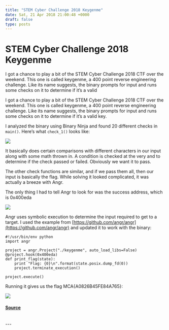 ```yaml
---
title: "STEM Cyber Challenge 2018 Keygenme"
date: Sat, 21 Apr 2018 21:00:48 +0000
draft: false
type: posts
---
```

# STEM Cyber Challenge 2018 Keygenme





I got a chance to play a bit of the STEM Cyber Challenge 2018 CTF over the weekend. This one is called keygenme, a 400 point reverse engineering challenge. Like its name suggests, the binary prompts for input and runs some checks on it to determine if it’s a valid

I got a chance to play a bit of the STEM Cyber Challenge 2018 CTF over the weekend. This one is called keygenme, a 400 point reverse engineering challenge. Like its name suggests, the binary prompts for input and runs some checks on it to determine if it’s a valid key.

I analyzed the binary using Binary Ninja and found 20 different checks in `main()`. Here’s what `check_1()` looks like:

![](/images/2018-04-21/01.png)

It basically does certain comparisons with different characters in our input along with some math thrown in. A condition is checked at the very and to determine if the check passed or failed. Obviously we want it to pass.

The other check functions are similar, and if we pass them all, then our input is basically the flag. While solving it looked complicated, it was actually a breeze with Angr.

The only thing I had to tell Angr to look for was the success address, which is 0x400eda

![](/images/2018-04-21/02.png)

Angr uses symbolic execution to determine the input required to get to a target. I used the example from [https://github.com/angr/angr](https://github.com/angr/angr) and updated it to work with the binary:

```
#!/usr/bin/env python
import angr

project = angr.Project("./keygenme", auto_load_libs=False)
@project.hook(0x400eda)
def print_flag(state):
    print "Flag: {0}\n".format(state.posix.dump_fd(0))
    project.terminate_execution()

project.execute()
```

Running it gives us the flag MCA{A0826B45FE84A765}:

![](/images/2018-04-21/03.png)

#### [Source](http://blog.techorganic.com/2018/04/21/stem-cyber-challenge-2018-keygenme/)

<br/>
---
